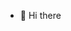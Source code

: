 - 👋 Hi there
<!---
ctrujillodelvalle/ctrujillodelvalle is a ✨ special ✨ repository because its `README.md` (this file) appears on your GitHub profile.
You can click the Preview link to take a look at your changes.
--->
